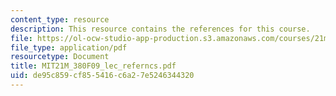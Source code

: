 ```yaml
---
content_type: resource
description: This resource contains the references for this course.
file: https://ol-ocw-studio-app-production.s3.amazonaws.com/courses/21m-380-music-and-technology-contemporary-history-and-aesthetics-fall-2009/de95c859cf855416c6a27e5246344320_MIT21M_380F09_lec_referncs.pdf
file_type: application/pdf
resourcetype: Document
title: MIT21M_380F09_lec_referncs.pdf
uid: de95c859-cf85-5416-c6a2-7e5246344320
---
```

